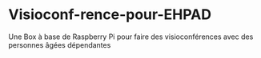 # Visioconf-rence-pour-EHPAD
Une Box à base de Raspberry Pi pour faire des visioconférences avec des personnes âgées dépendantes
